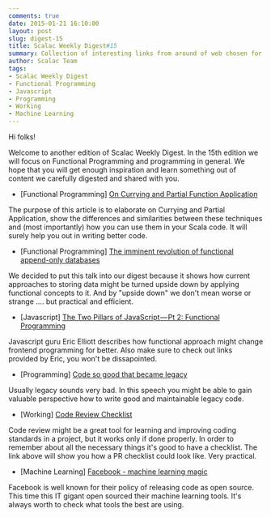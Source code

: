 ```yaml
---
comments: true
date: 2015-01-21 16:10:00
layout: post
slug: digest-15
title: Scalac Weekly Digest#15
summary: Collection of interesting links from around of web chosen for you by Scalac team
author: Scalac Team
tags:
- Scalac Weekly Digest
- Functional Programming
- Javascript
- Programming
- Working
- Machine Learning
---
```


Hi folks! 

Welcome to another edition of Scalac Weekly Digest. In the 15th edition we will focus on Functional Programming and programming in general. We hope that you will get enough inspiration and learn something out of content we carefully digested and shared with you. 

* \[Functional Programming\] [On Currying and Partial Function Application](http://www.vasinov.com/blog/on-currying-and-partial-function-application/) 

The purpose of this article is to elaborate on Currying and Partial Application, show the differences and similarities between these techniques and (most importantly) how you can use them in your Scala code. It will surely help you out in writing better code.

* \[Functional Programming\] [The imminent revolution of functional append-only databases](http://2014.flatmap.no/speakers/lilleaas.html)

We decided to put this talk into our digest because it shows how current approaches to storing data might be turned upside down by applying functional concepts to it. And by "upside down" we don't mean worse or strange .... but practical and efficient.

* \[Javascript\] [The Two Pillars of JavaScript — Pt 2: Functional Programming](https://medium.com/javascript-scene/the-two-pillars-of-javascript-pt-2-functional-programming-a63aa53a41a4)

Javascript guru Eric Elliott describes how functional approach might change frontend programming for better. Also make sure to check out links provided by Eric, you won't be dissapointed.

* \[Programming\] [Code so good that became legacy](https://www.youtube.com/watch?v=YruzQgWdv48)

Usually legacy sounds very bad. In this speech you might be able to gain valuable perspective how to write good and maintainable legacy code.

* \[Working\] [Code Review Checklist](http://blog.fogcreek.com/increase-defect-detection-with-our-code-review-checklist-example/)

Code review might be a great tool for learning and improving coding standards in a project, but it works only if done properly. In order to remember about all the necessary things it's good to have a checklist. The link above will show you how a PR checklist could look like. Very practical. 

* \[Machine Learning\] [Facebook - machine learning magic](http://www.infoworld.com/article/2871752/machine-learning/facebook-open-sources-its-machine-learning-magic.html)

Facebook is well known for their policy of releasing code as open source. This time this IT gigant open sourced their machine learning tools. It's always worth to check what tools the best are using.

